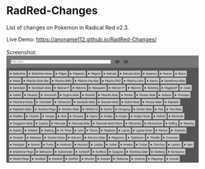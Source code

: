 # RadRed-Changes
List of changes on Pokemon in Radical Red v2.3.

Live Demo: https://anoname112.github.io/RadRed-Changes/
<br /><br />
Screenshot:
<br />
<a href="https://anoname112.github.io/RadRed-Changes/">
   <img src="https://raw.githubusercontent.com/Anoname112/RadRed-Changes/main/ss.png" title="RadRed Changes">
</a>
